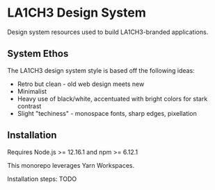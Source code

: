 # LA1CH3 Design System

Design system resources used to build LA1CH3-branded applications.

## System Ethos

The LA1CH3 design system style is based off the following ideas:

- Retro but clean - old web design meets new
- Minimalist
- Heavy use of black/white, accentuated with bright colors for stark contrast
- Slight "techiness" - monospace fonts, sharp edges, pixellation

## Installation

Requires Node.js >= 12.16.1 and npm >= 6.12.1

This monorepo leverages Yarn Workspaces.

Installation steps: TODO
